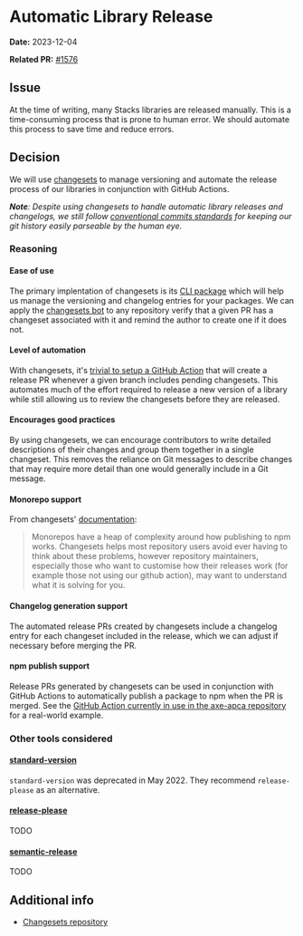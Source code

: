 # Automatic Library Release

**Date:** 2023-12-04

**Related PR:** [#1576](https://github.com/StackExchange/Stacks/pull/1576)

## Issue

At the time of writing, many Stacks libraries are released manually. This is a time-consuming process that is prone to human error. We should automate this process to save time and reduce errors.

## Decision

We will use [changesets](https://github.com/changesets/changesets) to manage versioning and automate the release process of our libraries in conjunction with GitHub Actions.

***Note**: Despite using changesets to handle automatic library releases and changelogs, we still follow [conventional commits standards](/Users/dan/Code/Stacks/adrs/0006-automatic-library-release.md) for keeping our git history easily parseable by the human eye.*

### Reasoning

#### Ease of use

The primary implentation of changesets is its [CLI package](https://www.npmjs.com/package/@changesets/cli) which will help us manage the versioning and changelog entries for your packages. We can apply the [changesets bot](https://github.com/apps/changeset-bot) to any repository verify that a given PR has a changeset associated with it and remind the author to create one if it does not.

#### Level of automation

With changesets, it's [trivial to setup a GitHub Action](https://github.com/changesets/action/) that will create a release PR whenever a given branch includes pending changesets. This automates much of the effort required to release a new version of a library while still allowing us to review the changesets before they are released.

#### Encourages good practices

By using changesets, we can encourage contributors to write detailed descriptions of their changes and group them together in a single changeset. This removes the reliance on Git messages to describe changes that may require more detail than one would generally include in a Git message.

#### Monorepo support

From changesets' [documentation](https://github.com/changesets/changesets/blob/main/docs/problems-publishing-in-monorepos.md):

> Monorepos have a heap of complexity around how publishing to npm works. Changesets helps most repository users avoid ever having to think about these problems, however repository maintainers, especially those who want to customise how their releases work (for example those not using our github action), may want to understand what it is solving for you.

#### Changelog generation support

The automated release PRs created by changesets include a changelog entry for each changeset included in the release, which we can adjust if necessary before merging the PR.

#### npm publish support

Release PRs generated by changesets can be used in conjunction with GitHub Actions to automatically publish a package to npm when the PR is merged. See the [GitHub Action currently in use in the axe-apca repository](https://github.com/StackExchange/apca-check/blob/main/.github/workflows/release.yml) for a real-world example.

### Other tools considered

#### [standard-version](https://github.com/conventional-changelog/standard-version)

`standard-version` was deprecated in May 2022. They recommend `release-please` as an alternative.

#### [release-please](https://github.com/googleapis/release-please)

TODO

#### [semantic-release](https://github.com/semantic-release/semantic-release)

TODO

## Additional info

- [Changesets repository](https://github.com/changesets/changesets)